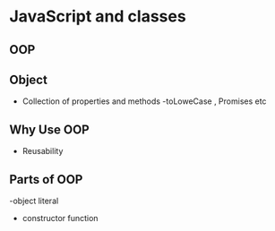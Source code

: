 # JavaScript and classes

## OOP

## Object
- Collection of properties and methods
-toLoweCase , Promises etc

## Why Use OOP
- Reusability

## Parts of OOP
-object literal

- constructor function
